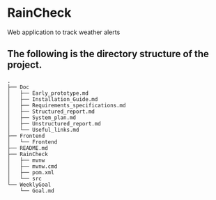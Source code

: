 # RainCheck
Web application to track weather alerts

## The following is the directory structure of the project.
```
.
├── Doc
│   ├── Early_prototype.md
│   ├── Installation_Guide.md
│   ├── Requirements_specifications.md
│   ├── Structured_report.md
│   ├── System_plan.md
│   ├── Unstructured_report.md
│   └── Useful_links.md
├── Frontend
│   └── Frontend
├── README.md
├── RainCheck
│   ├── mvnw
│   ├── mvnw.cmd
│   ├── pom.xml
│   └── src
└── WeeklyGoal
    └── Goal.md

